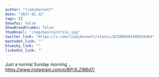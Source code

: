 ```yaml
---
author: "liamjbennett"
date: "2017-01-22"
tags: []
ShowToc: false
ShowBreadCrumbs: false
thumbnail: "/img/main/profile.jpg"
twitter_link: "https://x.com/liamjbennett/status/823088501998526465"
mastodon_link: ""
bluesky_link: ""
linkedin_link: ""
---
```


Just a normal Sunday morning .. https://www.instagram.com/p/BPj3LZIBBd7/

